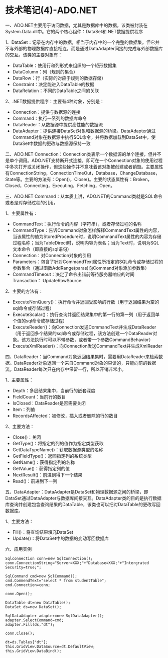 # 技术笔记(4)-ADO.NET



一、ADO.NET主要用于访问数据，尤其是数据库中的数据，该类被封装在System.Data.dll中。它的两个核心组件：DataSet和.NET数据提供程序

1、DataSet：记录在内存中的数据，相当于内存中的一个完整的数据集。但它并不与外部的物理数据库直接相连，而是通过DataAdapter间接的完成与外部数据库的交互。该类的主要对象有：

- DataTable：使用行和列形式来组织的一个矩形数据集
- DataColumn：列（规则的集合）
- DataRow：行（实际的对应于规则的数据存储）
- Constraint：决定能进入DataTable的数据
- DataRelation：不同的DataTable之间的关联

2、.NET数据提供程序：主要有4种对象，分别是：

- Connection：提供与数据源的连接
- Command：执行一系列的数据库命令
- DataReader：从数据源中提供高性能的数据流
- DataAdapter：提供连接DataSet对象和数据源的桥梁。DataAdapter通过Command对象在数据源中执行SQL命令，并将数据加载到DataSet中，使DataSet中数据的更改与数据源保持一致

二、ADO.NET Connection：Connection类表示一个数据源的单个连接，但并不是单个调用。ADO.NET支持断开式连接，即可在一个Connection对象的使用过程中多次打开或关闭操作，但这些操作并不意味着该对象被创建或者销毁。主要属性有ConnectionString，ConnectionTimeOut，Database，ChangeDatabase，State等。主要的方法有：Open()，Close()。主要的状态属性有：Broken，Closed，Connecting，Executing，Fetching，Open。

三、ADO.NET Command：从本质上讲，ADO.NET的Command类就是SQL命令或者是对存储过程的引用。

1、主要属性有：

- CommandText：执行命令的内容（字符串），或者存储过程的名称
- CommandType：告诉Command对象怎样解释CommandText属性的内容，当该属性的值为StoredProcedure时，说明CommandText属性的内容为存储过程名称；当为TableDirect时，说明内容为表名；当为Text时，说明为SQL文本命令（即直接的sql语句）
- Connection：对Connection对象的引用
- Parameters：包含了针对CommandText属性所指定的SQL命令或存储过程的参数集合（通过函数AddRange(paras)向Command对象添加参数集）
- CommandTimeout：决定了命令出错前等待服务器响应的时间
Transaction：
UpdateRowSource:

2、主要的方法有：
	
- ExecuteNonQuery()：执行命令并返回受影响的行数（用于返回结果为空的sql命令或存储过程）
- ExecuteScalar()：执行查询并返回结果集中的第一行的第一列（用于返回单个值的sql命令或存储过程）
- ExecuteReader()：向Connection发送CommandText并生成DataReader（用于返回多个结果的sql命令或存储过程，该方法创建一个DataReader对象。该方法执行时可以不带参数，或者带一个参数CommandBehavior）
- ExecuteXmlReader()：向Connection发送CommandText并生成XmlReader

四、DataReader：当Command对象返回结果集时，需要用DataReader来检索数据。DataReader对象返回一个来自Command对象的只读的，只能向前的数据流。DataReader每次只在内存中保留一行，所以开销非常小。

1、主要属性：
	
- Depth：多层结果集中，当前行的嵌套深度
- FieldCount：当前行的数目
- IsClosed：DataReader是否需要关闭
- Item：列值
- RecordsAffected：被修改，插入或者删除的行的数目

2、主要方法：

- Close()：关闭
- GetType()：将指定的列的值作为指定类型获取
- GetDataTypeName()：获取数据源类型的名称
- GetFieldType()：返回指定列的系统类型
- GetName()：获得指定列的名称
- GetValue()：获得指定列的值
- NextResult()：前进到得下一个结果
- Read()：前进到下一列

五、DataAdapter：DataAdapter是DataSet和物理数据源之间的桥梁，即DataSet通过DataAdapter与数据库间接交互。DataAdapter类的目的是执行数据库查询并创建包含查询结果的DataTable，该类也可以把对DataTable的更改写回数据库。

1、主要方法：
	
- Fill()：将查询结果填充DataSet
- Update()：将DataSet中的数据的变动写回数据库

六、应用实例

```
Sqlconnection conn=new SqlConnection();
conn.ConnectionString="Server=XXX;"+"Database=XXX;"+"Intergrated Security=true;";

SqlCommand cmd=new SqlCommand();
cmd.CommendText="select * from studentTable";
cmd.Connection=conn;

conn.Open();

DataTable dt=new DataTable();
DataSet ds=new DataSet();

SqlDataAdapter adapter=new SqlDataAdapter();
adapter.SelectCommand=cmd;
adapter.Fill(ds,"dt");

conn.Close();

dt=ds.Tables["dt"];
this.GridView.DataSource=dt.DefaultView;
this.GridView.DataBind();
```

